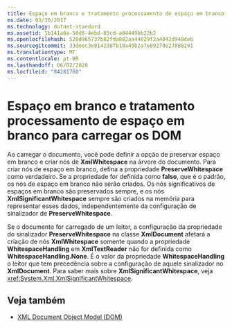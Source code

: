 ```yaml
---
title: Espaço em branco e tratamento processamento de espaço em branco para carregar os DOM
ms.date: 03/30/2017
ms.technology: dotnet-standard
ms.assetid: 1b141a0a-50d8-4ebd-83cd-a84449bb22b2
ms.openlocfilehash: 520d965737b82fda082aa44029f2a4042d948deb
ms.sourcegitcommit: 33deec3e814238fb18a49b2a7e89278e27888291
ms.translationtype: MT
ms.contentlocale: pt-BR
ms.lasthandoff: 06/02/2020
ms.locfileid: "84281760"
---
```

# <a name="white-space-and-significant-white-space-handling-when-loading-the-dom"></a>Espaço em branco e tratamento processamento de espaço em branco para carregar os DOM
Ao carregar o documento, você pode definir a opção de preservar espaço em branco e criar nós de **XmlWhitespace** na árvore do documento. Para criar nós de espaço em branco, defina a propriedade **PreserveWhitespace** como verdadeiro. Se a propriedade for definida como **falso**, que é o padrão, os nós de espaço em branco não serão criados. Os nós significativos de espaços em branco são preservados sempre, e os nós **XmlSignificantWhitespace** sempre são criados na memória para representar esses dados, independentemente da configuração de sinalizador de **PreserveWhitespace**.  
  
 Se o documento for carregado de um leitor, a configuração da propriedade do sinalizador **PreserveWhitespace** na classe **XmlDocument** afetará a criação de nós **XmlWhitespace** somente quando a propriedade **WhitespaceHandling** em **XmlTextReader** não for definida como **WhitespaceHandling.None**. É o valor da propriedade **WhitespaceHandling** o leitor que tem precedência sobre a configuração de aquele sinalizador no **XmlDocument**. Para saber mais sobre **XmlSignificantWhitespace**, veja <xref:System.Xml.XmlSignificantWhitespace>.  
  
## <a name="see-also"></a>Veja também

- [XML Document Object Model (DOM)](xml-document-object-model-dom.md)
